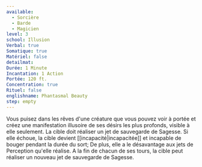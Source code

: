 ```yaml
---
available:
  - Sorcière
  - Barde
  - Magicien
level: 3
school: Illusion
Verbal: true
Somatique: true
Matériel: false
detailmat:
Durée: 1 Minute
Incantation: 1 Action
Portée: 120 ft.
Concentration: true
Rituel: false
englishname: Phantasmal Beauty
step: empty
---
```

Vous puisez dans les rêves d'une créature que vous pouvez voir à portée et créez une manifestation illusoire de ses désirs les plus profonds, visible à elle seulement. La cible doit réaliser un jet de sauvegarde de Sagesse. Si elle échoue, la cible devient [[incapacité|incapacitée]] et incapable de bouger pendant la durée du sort; De plus, elle a le désavantage aux jets de Perception qu'elle réalise. A la fin de chacun de ses tours, la cible peut réaliser un nouveau jet de sauvegarde de Sagesse.
